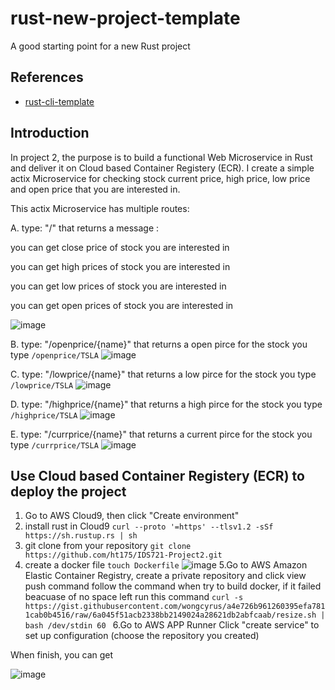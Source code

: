 # rust-new-project-template
A good starting point for a new Rust project

## References

* [rust-cli-template](https://github.com/kbknapp/rust-cli-template)

## Introduction
In project 2, the purpose is to build a functional Web Microservice in Rust and deliver it on Cloud based Container Registery (ECR). I create a simple actix Microservice for checking stock current price, high price, low price and open price that you are interested in.

This actix Microservice has multiple routes:

A. type: "/" that returns a message : 
        <p>you can get close price of stock you are interested in</p>
        <p>you can get high prices of stock you are interested in</p>
        <p>you can get low prices of stock you are interested in</p> 
        <p>you can get open prices of stock you are interested in</p>
![image](https://user-images.githubusercontent.com/122952572/222003813-f91c751c-b8f0-4e7b-876a-6b2abcfd1763.png)

        

B. type: "/openprice/{name}" that returns a open pirce for the stock you type
`/openprice/TSLA`
![image](https://user-images.githubusercontent.com/122952572/222004340-99c775e1-8d0b-4c92-b790-5b5f4c4a8a30.png)



C. type: "/lowprice/{name}" that returns a low pirce for the stock you type
`/lowprice/TSLA`
![image](https://user-images.githubusercontent.com/122952572/221999515-f0d96233-6fa1-4ba8-895b-f8a67c89fb1d.png)


D. type: "/highprice/{name}" that returns a high pirce for the stock you type
`/highprice/TSLA`
![image](https://user-images.githubusercontent.com/122952572/222004463-60433b32-e3f0-4af4-9faf-278a11a9bf60.png)


E. type: "/currprice/{name}" that returns a current pirce for the stock you type
`/currprice/TSLA`
![image](https://user-images.githubusercontent.com/122952572/222004529-5c159f74-5455-46ed-922f-9d449d1405fd.png)

## Use Cloud based Container Registery (ECR) to deploy the project
1. Go to AWS Cloud9, then click "Create environment"
2. install rust in Cloud9
`curl --proto '=https' --tlsv1.2 -sSf https://sh.rustup.rs | sh`
3. git clone from your repository
`git clone https://github.com/ht175/IDS721-Project2.git`
4. create a docker file
`touch Dockerfile`
![image](https://user-images.githubusercontent.com/122952572/222005588-6a23728d-c0fd-4849-8f14-3a5621c014aa.png)
5.Go to AWS Amazon Elastic Container Registry, create a private repository and click view push command
follow the command
when try to build docker, if it failed beacuase of no space left 
run this command
`curl -s https://gist.githubusercontent.com/wongcyrus/a4e726b961260395efa7811cab0b4516/raw/6a045f51acb2338bb2149024a28621db2abfcaab/resize.sh | bash /dev/stdin 60
`
6.Go to AWS APP Runner
Click "create service" to set up configuration (choose the repository you created)

When finish, you can get

![image](https://user-images.githubusercontent.com/122952572/222006612-ec45c5fa-cbbb-4ce9-9f2b-6b254e574445.png)



